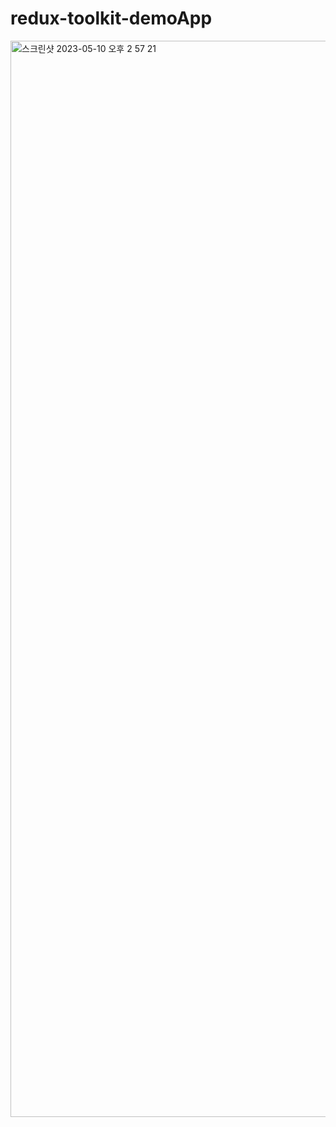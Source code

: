 # redux-toolkit-demoApp

<img width="1722" alt="스크린샷 2023-05-10 오후 2 57 21" src="https://github.com/kimdonggu42/redux-toolkit-demo/assets/115632555/a04647b1-174d-437d-9b34-60bd4d346017">
